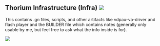 ## Thorium Infrastructure (Infra) <img src="https://github.com/Alex313031/Thorium/blob/main/logos/NEW/build_32.png">

This contains .gn files, scripts, and other artifacts like vdpau-va-driver and flash player and the BUILDER file which contains notes (generally only usable by me, but feel free to ask what the info inside is for).

<img src="https://github.com/Alex313031/Thorium/blob/main/logos/NEW/thorium_infra_256.png">
